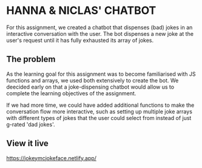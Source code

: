 # HANNA & NICLAS' CHATBOT

For this assignment, we created a chatbot that dispenses (bad) jokes in an interactive conversation with the user. The bot dispenses a new joke at the user's
request until it has fully exhausted its array of jokes. 

## The problem

As the learning goal for this assignment was to become familiarised with JS functions and arrays, we used both extensively to create the bot. We deecided
early on that a joke-dispensing chatbot would allow us to complete the learning objectives of the assignment. 

If we had more time, we could have added additional functions to make the conversation flow more interactive, such as setting up multiple joke arrays with different
types of jokes that the user could select from instead of just g-rated 'dad jokes'.

## View it live

https://jokeymcjokeface.netlify.app/
